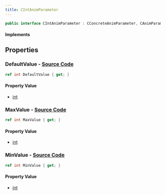 ```yaml
---
title: CIntAnimParameter
---
```


```csharp
public interface CIntAnimParameter : CConcreteAnimParameter, CAnimParameterBase, ISchemaClass<CAnimParameterBase>, ISchemaClass<CConcreteAnimParameter>, ISchemaClass<CIntAnimParameter>, ISchemaField, ISchemaClass, INativeHandle
```

#### Implements

## Properties

### **DefaultValue** - [Source Code](https://github.com/swiftly-solution/swiftlys2/blob/main/managed/src/SwiftlyS2.Generated/Schemas/Interfaces/CIntAnimParameter.cs#L16)

```csharp
ref int DefaultValue { get; }
```

#### Property Value

- [int](https://learn.microsoft.com/dotnet/api/system.int32)

### **MaxValue** - [Source Code](https://github.com/swiftly-solution/swiftlys2/blob/main/managed/src/SwiftlyS2.Generated/Schemas/Interfaces/CIntAnimParameter.cs#L20)

```csharp
ref int MaxValue { get; }
```

#### Property Value

- [int](https://learn.microsoft.com/dotnet/api/system.int32)

### **MinValue** - [Source Code](https://github.com/swiftly-solution/swiftlys2/blob/main/managed/src/SwiftlyS2.Generated/Schemas/Interfaces/CIntAnimParameter.cs#L18)

```csharp
ref int MinValue { get; }
```

#### Property Value

- [int](https://learn.microsoft.com/dotnet/api/system.int32)

